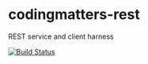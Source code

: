 # codingmatters-rest
REST service and client harness

[![Build Status](https://travis-ci.org/nelt/codingmatters-http.svg?branch=master)](https://travis-ci.org/nelt/codingmatters-http)
